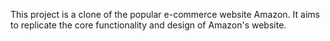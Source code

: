 This project is a clone of the popular e-commerce website Amazon. It aims to replicate the core functionality and design of Amazon's website.
